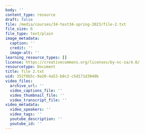 ```yaml
---
body: ''
content_type: resource
draft: false
file: /media/courses/34-test34-spring-2023/file-2.txt
file_size: 6
file_type: text/plain
image_metadata:
  caption: ''
  credit: ''
  image-alt: ''
learning_resource_types: []
license: https://creativecommons.org/licenses/by-nc-sa/4.0/
resourcetype: Document
title: file 2.txt
uid: 352f8b5c-9a20-4a53-b0c2-c5d171d3048b
video_files:
  archive_url: ''
  video_captions_file: ''
  video_thumbnail_file: ''
  video_transcript_file: ''
video_metadata:
  video_speakers: ''
  video_tags: ''
  youtube_description: ''
  youtube_id: ''
---
```

